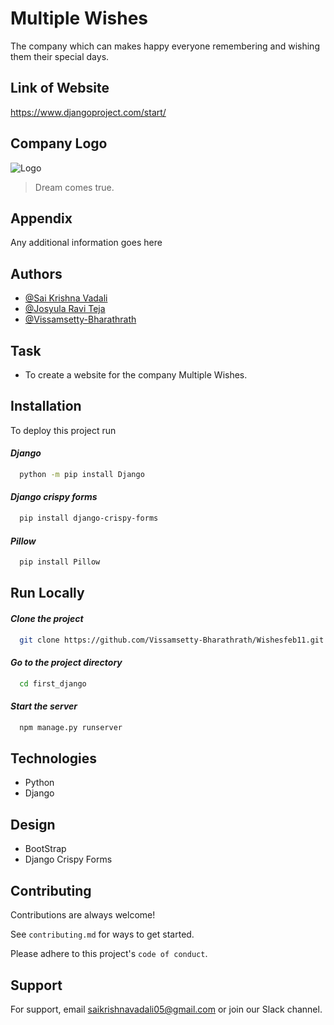 
# Multiple Wishes

The company which can makes happy everyone remembering and wishing them their special days.




##  Link of Website

https://www.djangoproject.com/start/
## Company Logo

![Logo](https://github.com/Vissamsetty-Bharathrath/Wishesfeb11/blob/master/multiple_images.jpg)

> Dream comes true.
## Appendix

Any additional information goes here


## Authors

- [@Sai Krishna Vadali](https://github.com/saikrishnavadali05)
- [@Josyula Ravi Teja](https://github.com/ravitejasssihl)
- [@Vissamsetty-Bharathrath](https://github.com/Vissamsetty-Bharathrath)



## Task
+ To create a website for the company Multiple Wishes. 

## Installation

To deploy this project run

#### *Django* 
```bash
  python -m pip install Django
```
#### *Django crispy forms* 
```bash
  pip install django-crispy-forms
```
#### *Pillow* 
```bash
  pip install Pillow
```


## Run Locally

#### *Clone the project*

```bash
  git clone https://github.com/Vissamsetty-Bharathrath/Wishesfeb11.git
```

#### *Go to the project directory*

```bash
  cd first_django
```

#### *Start the server*

```bash
  npm manage.py runserver
```


## Technologies
- Python
- Django


## Design
- BootStrap
- Django Crispy Forms
## Contributing

Contributions are always welcome!

See `contributing.md` for ways to get started.

Please adhere to this project's `code of conduct`.


## Support

For support, email saikrishnavadali05@gmail.com or join our Slack channel.

